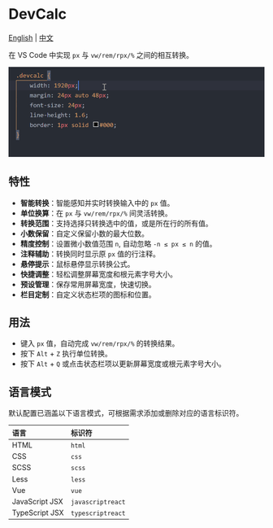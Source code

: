 # DevCalc

[English](https://github.com/shenloong/vscode-devcalc/blob/main/README.md) | [中文](https://github.com/shenloong/vscode-devcalc/blob/main/README.zh.md)

在 VS Code 中实现 `px` 与 `vw/rem/rpx/%` 之间的相互转换。

![](demo.gif)

## 特性

- **智能转换**：智能感知并实时转换输入中的 `px` 值。
- **单位换算**：在 `px` 与 `vw/rem/rpx/%` 间灵活转换。
- **转换范围**：支持选择只转换选中的值，或是所在行的所有值。
- **小数保留**：自定义保留小数的最大位数。
- **精度控制**：设置微小数值范围 `n`, 自动忽略 `-n ≤ px ≤ n` 的值。
- **注释辅助**：转换同时显示原 `px` 值的行注释。
- **悬停提示**：鼠标悬停显示转换公式。
- **快捷调整**：轻松调整屏幕宽度和根元素字号大小。
- **预设管理**：保存常用屏幕宽度，快速切换。
- **栏目定制**：自定义状态栏项的图标和位置。

## 用法

- 键入 `px` 值，自动完成 `vw/rem/rpx/%` 的转换结果。
- 按下 `Alt` + `Z` 执行单位转换。
- 按下 `Alt` + `Q` 或点击状态栏项以更新屏幕宽度或根元素字号大小。

## 语言模式

默认配置已涵盖以下语言模式，可根据需求添加或删除对应的语言标识符。

| 语言            | 标识符            |
| :------------- | :---------------- |
| HTML           | `html`            |
| CSS            | `css`             |
| SCSS           | `scss`            |
| Less           | `less`            |
| Vue            | `vue`             |
| JavaScript JSX | `javascriptreact` |
| TypeScript JSX | `typescriptreact` |
